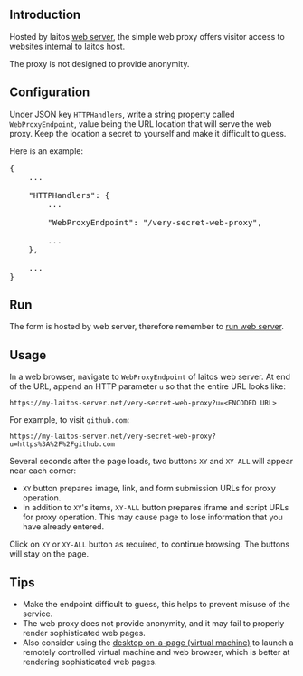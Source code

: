 ## Introduction
Hosted by laitos [web server](https://github.com/HouzuoGuo/laitos/wiki/%5BDaemon%5D-web-server), the simple web proxy offers
visitor access to websites internal to laitos host.

The proxy is not designed to provide anonymity.

## Configuration
Under JSON key `HTTPHandlers`, write a string property called `WebProxyEndpoint`, value being the URL location that will
serve the web proxy. Keep the location a secret to yourself and make it difficult to guess.

Here is an example:
<pre>
{
    ...

    "HTTPHandlers": {
        ...

        "WebProxyEndpoint": "/very-secret-web-proxy",

        ...
    },

    ...
}
</pre>

## Run
The form is hosted by web server, therefore remember to [run web server](https://github.com/HouzuoGuo/laitos/wiki/%5BDaemon%5D-web-server#run).

## Usage
In a web browser, navigate to `WebProxyEndpoint` of laitos web server. At end of the URL, append an HTTP parameter `u`
so that the entire URL looks like:

    https://my-laitos-server.net/very-secret-web-proxy?u=<ENCODED URL>

For example, to visit `github.com`:

    https://my-laitos-server.net/very-secret-web-proxy?u=https%3A%2F%2Fgithub.com

Several seconds after the page loads, two buttons `XY` and `XY-ALL` will appear near each corner:
- `XY` button prepares image, link, and form submission URLs for proxy operation.
- In addition to `XY`'s items, `XY-ALL` button prepares iframe and script URLs for proxy operation. This may cause page
  to lose information that you have already entered.

Click on `XY` or `XY-ALL` button as required, to continue browsing. The buttons will stay on the page.

## Tips
- Make the endpoint difficult to guess, this helps to prevent misuse of the service.
- The web proxy does not provide anonymity, and it may fail to properly render sophisticated web pages.
- Also consider using the [desktop on-a-page (virtual machine)](https://github.com/HouzuoGuo/laitos/wiki/%5BWeb-service%5D-desktop-on-a-page-(virtual-machine))
  to launch a remotely controlled virtual machine and web browser, which is better at rendering sophisticated web pages.
